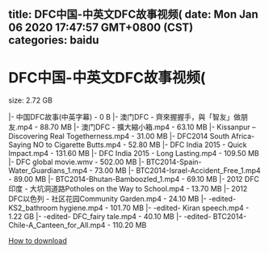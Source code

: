 
title: DFC中国-中英文DFC故事视频(
date: Mon Jan 06 2020 17:47:57 GMT+0800 (CST)    
categories: baidu
---

# DFC中国-中英文DFC故事视频(
size: 2.72 GB
 
 
|- 中国DFC故事(中英字幕) - 0 B
|- 澳门DFC - 齊來握握手，與「智友」做朋友.mp4 - 88.70 MB
|- 澳门DFC - 擴大縮小箱.mp4 - 63.10 MB
|- Kissanpur – Discovering Real Togetherness.mp4 - 31.00 MB
|- DFC2014 South Africa- Saying NO to Cigarette Butts.mp4 - 52.80 MB
|- DFC India 2015 - Quick Impact.mp4 - 131.60 MB
|- DFC India 2015 - Long Lasting.mp4 - 109.50 MB
|- DFC global movie.wmv - 502.00 MB
|- BTC2014-Spain-Water_Guardians_1.mp4 - 73.00 MB
|- BTC2014-Israel-Accident_Free_1.mp4 - 89.00 MB
|- BTC2014-Bhutan-Bamboozled_1.mp4 - 69.10 MB
|- 2012 DFC印度 - 大坑洞道路Potholes on the Way to School.mp4 - 13.70 MB
|- 2012 DFC以色列 - 社区花园Community Garden.mp4 - 24.10 MB
|- -edited-KS2_bathroom hygiene.mp4 - 101.70 MB
|- -edited- Kiran speech.mp4 - 1.22 GB
|- -edited- DFC_fairy tale.mp4 - 40.10 MB
|- -edited- BTC2014-Chile-A_Canteen_for_All.mp4 - 110.20 MB

[How to download](https://bpcam.bemobtrk.com/go/2ceec3aa-1ca2-46d6-b9ff-aaa5c184517c?jno=2412)